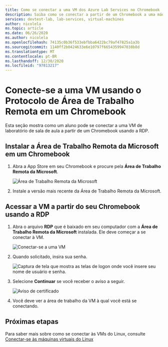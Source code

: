 ```yaml
---
title: Como se conectar a uma VM dos Azure Lab Services no Chromebook | Microsoft Docs
description: Saiba como se conectar a partir de um Chromebook a uma máquina virtual nos Azure Lab Services.
services: devtest-lab, lab-services, virtual-machines
author: nicolela
ms.topic: article
ms.date: 06/26/2020
ms.author: nicolela
ms.openlocfilehash: 74135c0b36f533ebfbba6422bc79af47825a1a3b
ms.sourcegitcommit: 1140ff2b0424633e6e10797f6654359947038b8d
ms.translationtype: MT
ms.contentlocale: pt-BR
ms.lasthandoff: 12/30/2020
ms.locfileid: "97813217"
---
```

# <a name="connect-to-a-vm-using-remote-desktop-protocol-on-a-chromebook"></a>Conecte-se a uma VM usando o Protocolo de Área de Trabalho Remota em um Chromebook

Esta seção mostra como um aluno pode se conectar a uma VM de laboratório de sala de aula a partir de um Chromebook usando a RDP.

## <a name="install-microsoft-remote-desktop-on-a-chromebook"></a>Instalar a Área de Trabalho Remota da Microsoft em um Chromebook

1. Abra a App Store em seu Chromebook e procure pela **Área de Trabalho Remota da Microsoft**.

    ![Área de Trabalho Remota da Microsoft](./media/how-to-use-classroom-lab/install-ms-remote-desktop-chromebook.png)
    
1. Instale a versão mais recente da Área de Trabalho Remota da Microsoft. 

## <a name="access-the-vm-from-your-chromebook-using-rdp"></a>Acessar a VM a partir do seu Chromebook usando a RDP

1. Abra o arquivo **RDP** que é baixado em seu computador com a **Área de Trabalho Remota da Microsoft** instalada. Ele deve começar a se conectar à VM. 

    ![Conectar-se a uma VM](./media/how-to-use-classroom-lab/connect-vm-chromebook.png)

1. Quando solicitado, insira sua senha.

    ![Captura de tela que mostra as telas de logon onde você insere seu nome de usuário e senha.](./media/how-to-use-classroom-lab/password-chromebook.png)

1. Selecione **Continuar** se você receber o aviso a seguir. 

    ![Aviso de certificado](./media/how-to-use-classroom-lab/certificate-error-chromebook.png)

1. Você deve ver a área de trabalho da VM à qual você está se conectando.

## <a name="next-steps"></a>Próximas etapas

Para saber mais sobre como se conectar às VMs do Linux, consulte [Conectar-se às máquinas virtuais do Linux](how-to-use-remote-desktop-linux-student.md)

